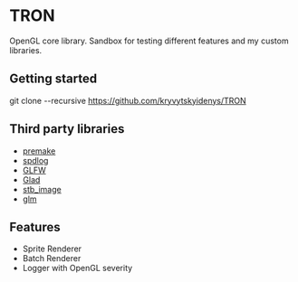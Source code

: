 # TRON
OpenGL core library.
Sandbox for testing different features and my custom libraries.

## Getting started

git clone --recursive https://github.com/kryvytskyidenys/TRON

## Third party libraries

- [premake](https://github.com/premake/premake-core)
- [spdlog](https://github.com/gabime/spdlog)
- [GLFW](https://github.com/kryvytskyidenys/glfw)
- [Glad](https://glad.dav1d.de/)
- [stb_image](https://github.com/nothings/stb/blob/master/stb_image.h)
- [glm](https://github.com/g-truc/glm)


## Features

- Sprite Renderer
- Batch Renderer
- Logger with OpenGL severity
